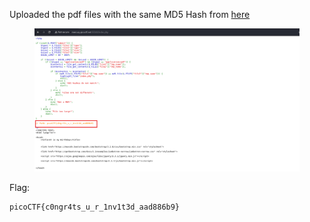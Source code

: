 Uploaded the pdf files with the same MD5 Hash from [here](https://www.mscs.dal.ca/~selinger/md5collision/)

<figure><img src="./flag.png"></figure>

Flag:
```
picoCTF{c0ngr4ts_u_r_1nv1t3d_aad886b9}
```